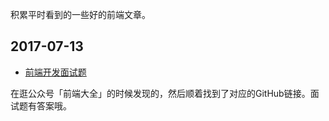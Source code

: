 


积累平时看到的一些好的前端文章。

## 2017-07-13

- [前端开发面试题](https://github.com/markyun/My-blog/tree/master/Front-end-Developer-Questions)

在逛公众号「前端大全」的时候发现的，然后顺着找到了对应的GitHub链接。面试题有答案哦。


